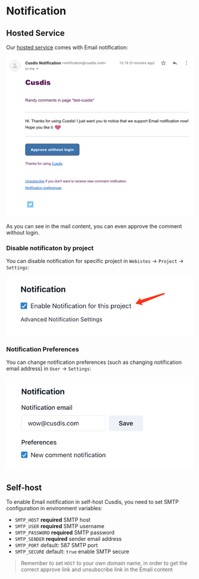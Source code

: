# Notification

## Hosted Service

Our [hosted service](https://cusdis.com/dashboard) comes with Email notification:

![](../images/email.png ':size=600')

As you can see in the mail content, you can even approve the comment without login.

### Disable notificaton by project

You can disable notification for specific project in `Webistes` -> `Project` -> `Settings`:

![](../images/disable-notification-in-project.png ':size=400')

### Notification Preferences

You can change notification preferences (such as changing notification email address) in `User` -> `Settings`:

![](../images/advance-notification-settings.png ':size=400')

## Self-host

To enable Email notification in self-host Cusdis, you need to set SMTP configuration in environment variables:

- `SMTP_HOST` **required** SMTP host
- `SMTP_USER` **required** SMTP username
- `SMTP_PASSWORD` **required** SMTP password
- `SMTP_SENDER` **required** sender email address
- `SMTP_PORT` default: 587 SMTP port
- `SMTP_SECURE` default: `true` enable SMTP secure

> Remember to set `HOST` to your own domain name, in order to get the correct approve link and unsubscribe link in the Email content